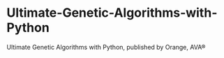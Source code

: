 # Ultimate-Genetic-Algorithms-with-Python
Ultimate Genetic Algorithms with Python, published by Orange, AVA®
